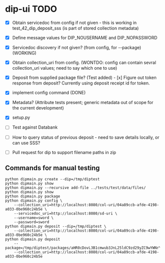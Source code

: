 # dip-ui TODO

- [x] Obtain servicedoc from config if not given - this is working in test_42_dip_deposit_sss (is part of stored collection metadata)
- [x] Define message values for DIP_NOUSERNAME and DIP_NOPASSWORD
- [x] Servicedoc discovery if not given? (from config, for --package) (WORKING)
- [x] Obtain collection_uri from config. (WONTDO: config can contain sevral collection_uri values; need to say which one to use)
- [x] Deposit from supplied package file? (Test added)
- [x] Figure out token response from deposit?  Currently using deposit receipt id for token.
- [x] implement config command (DONE)
- [x] Metadata? (Attribute tests present; generic metadata out of scope for the current development)
- [x] setup.py
- [ ] Test against Databank
- [ ] How to query status of previous deposit - need to save details locally, or can use SSS? 
- [ ] Pull request for dip to support filename paths in zip


## Commands for manual testing

    python dipmain.py create --dip=/tmp/diptest
    python dipmain.py show
    python dipmain.py --recursive add-file ../tests/test/data/files/
    python dipmain.py show
    python dipmain.py package
    python dipmain.py config \
        --collection_uri=http://localhost:8080/col-uri/04a89ccb-afde-4198-a033-0be960c24b5e \
        --servicedoc_uri=http://localhost:8080/sd-uri \
        --username=sword \
        --password=sword
    python dipmain.py deposit --dip=/tmp/diptest \
        --collection_uri=http://localhost:8080/col-uri/04a89ccb-afde-4198-a033-0be960c24b5e \
    python dipmain.py deposit
        --package=/tmp/diptest/packages/aHR0cDovL3B1cmwub3JnL25ldC9zd29yZC9wYWNrYWdlL1NpbXBsZVppcA==/SimpleZip.zip 
        --collection_uri=http://localhost:8080/col-uri/04a89ccb-afde-4198-a033-0be960c24b5e



